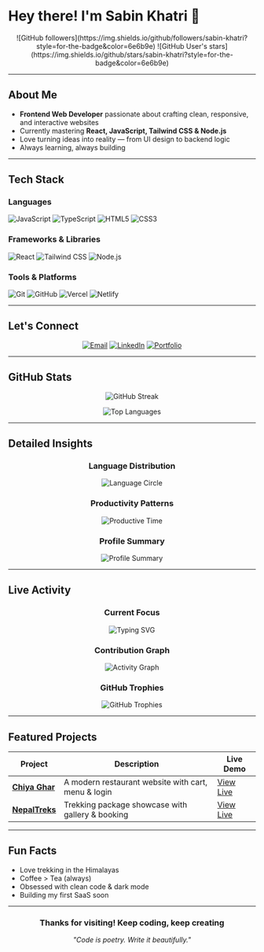 # Hey there! I'm Sabin Khatri 🚀

<div align="center">
![GitHub followers](https://img.shields.io/github/followers/sabin-khatri?style=for-the-badge&color=6e6b9e)
![GitHub User's stars](https://img.shields.io/github/stars/sabin-khatri?style=for-the-badge&color=6e6b9e)

</div>

---

## About Me

- **Frontend Web Developer** passionate about crafting clean, responsive, and interactive websites  
- Currently mastering **React, JavaScript, Tailwind CSS & Node.js**  
- Love turning ideas into reality — from UI design to backend logic  
- Always learning, always building

---

## Tech Stack

### Languages
![JavaScript](https://img.shields.io/badge/javascript-%23323330.svg?style=for-the-badge&logo=javascript&logoColor=%23F7DF1E)
![TypeScript](https://img.shields.io/badge/typescript-%23007ACC.svg?style=for-the-badge&logo=typescript&logoColor=white)
![HTML5](https://img.shields.io/badge/html5-%23E34F26.svg?style=for-the-badge&logo=html5&logoColor=white)
![CSS3](https://img.shields.io/badge/css3-%231572B6.svg?style=for-the-badge&logo=css3&logoColor=white)

### Frameworks & Libraries
![React](https://img.shields.io/badge/react-%2320232a.svg?style=for-the-badge&logo=react&logoColor=%2361DAFB)
![Tailwind CSS](https://img.shields.io/badge/tailwindcss-%2338B2AC.svg?style=for-the-badge&logo=tailwind-css&logoColor=white)
![Node.js](https://img.shields.io/badge/node.js-%2343853D.svg?style=for-the-badge&logo=node.js&logoColor=white)

### Tools & Platforms
![Git](https://img.shields.io/badge/git-%23F05033.svg?style=for-the-badge&logo=git&logoColor=white)
![GitHub](https://img.shields.io/badge/github-%23121011.svg?style=for-the-badge&logo=github&logoColor=white)
![Vercel](https://img.shields.io/badge/vercel-%23000000.svg?style=for-the-badge&logo=vercel&logoColor=white)
![Netlify](https://img.shields.io/badge/netlify-%23000000.svg?style=for-the-badge&logo=netlify&logoColor=#00C7B7)

---

## Let's Connect

<div align="center">

[![Email](https://img.shields.io/badge/Email-D14836?style=for-the-badge&logo=gmail&logoColor=white)](mailto:sabink802@gmail.com)
[![LinkedIn](https://img.shields.io/badge/LinkedIn-%230077B5.svg?style=for-the-badge&logo=linkedin&logoColor=white)](https://www.linkedin.com/in/sabin-khatri-25460b26a/)
[![Portfolio](https://img.shields.io/badge/Portfolio-6e6b9e?style=for-the-badge&logo=react&logoColor=white)](https://sabinkhatri18.com.np/)

</div>

---

## GitHub Stats

<div align="center">

![GitHub Streak](https://streak-stats.demolab.com/?user=sabin-khatri&theme=tokyonight&hide_border=false&border_radius=8)

![Top Languages](https://github-readme-stats.vercel.app/api/top-langs/?username=sabin-khatri&theme=tokyonight&hide_border=false&include_all_commits=true&count_private=true&layout=compact&border_radius=8)

</div>

---

## Detailed Insights

<div align="center">

### Language Distribution
![Language Circle](https://github-readme-stats.vercel.app/api/top-langs/?username=sabin-khatri&layout=donut&theme=tokyonight&hide_border=true&bg_color=1a1b27&title_color=89b4fa&text_color=cad3f5)

### Productivity Patterns
![Productive Time](https://github-profile-summary-cards.vercel.app/api/cards/productive-time?username=sabin-khatri&theme=tokyonight&utcOffset=5.75)

### Profile Summary
![Profile Summary](https://github-profile-summary-cards.vercel.app/api/cards/profile-details?username=sabin-khatri&theme=tokyonight)

</div>

---

## Live Activity

<div align="center">

### Current Focus
![Typing SVG](https://readme-typing-svg.herokuapp.com?font=Fira+Code&size=18&duration=3000&pause=1000&color=89b4fa&background=1a1b2700&center=true&vCenter=true&width=600&lines=Building+responsive+UIs+with+React;Styling+with+Tailwind+CSS+%F0%9F%92%A8;Deploying+on+Netlify+&+Vercel;Learning+Node.js+&+APIs;Turning+coffee+into+code+%E2%98%95%EF%B8%8F)

### Contribution Graph
![Activity Graph](https://github-profile-activity-graph.vercel.app/graph?username=sabin-khatri&theme=tokyo-night&bg_color=1a1b27&color=89b4fa&line=7aa2f7&point=f6c177&area=true&hide_border=true&custom_title=My%20Coding%20Journey)

### GitHub Trophies
![GitHub Trophies](https://github-profile-trophy.vercel.app/?username=sabin-khatri&theme=tokyonight&no-frame=false&no-bg=false&margin-w=4&row=1)

</div>

---

## Featured Projects

<div align="center">

| Project | Description | Live Demo |
|--------|-------------|-----------|
| **[Chiya Ghar](https://github.com/sabin-khatri/ChiyaAdda)** | A modern restaurant website with cart, menu & login | [View Live](https://bespoke-twilight-0dc185.netlify.app/) |
| **[NepalTreks](https://github.com/sabin-khatri/Trekking-Web)** | Trekking package showcase with gallery & booking | [View Live](https://sabintrek.netlify.app/) |

</div>

---

## Fun Facts

- Love trekking in the Himalayas  
- Coffee > Tea (always)  
- Obsessed with clean code & dark mode  
- Building my first SaaS soon

---

<div align="center">

### Thanks for visiting! Keep coding, keep creating

<div align="center">
  <i>"Code is poetry. Write it beautifully."</i>
</div>
